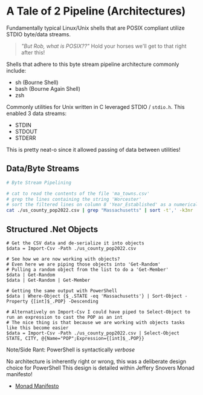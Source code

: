 # A Tale of 2 Pipeline (Architectures)

Fundamentally typical Linux/Unix shells that are POSIX compliant utilize STDIO byte/data streams.

> _"But Rob, what is POSIX??"_
Hold your horses we'll get to that right after this!

Shells that adhere to this byte stream pipeline architecture commonly include:

- sh (Bourne Shell)
- bash (Bourne Again Shell)
- zsh

Commonly utilities for Unix written in C leveraged STDIO / `stdio.h`.
This enabled 3 data streams:

- STDIN
- STDOUT
- STDERR

This is pretty neat-o since it allowed passing of data between utilities!

## Data/Byte Streams

```bash
# Byte Stream Pipelining

# cat to read the contents of the file 'ma_towns.csv'
# grep the lines containing the string 'Worcester'
# sort the filtered lines on column 8 'Year_Established' as a numerical value
cat ./us_county_pop2022.csv | grep "Massachusetts" | sort -t',' -k3nr
```

## Structured .Net Objects

```pwsh
# Get the CSV data and de-serialize it into objects
$data = Import-Csv -Path ./us_county_pop2022.csv

# See how we are now working with objects?
# Even here we are piping those objects into 'Get-Random'
# Pulling a random object from the list to do a 'Get-Member'
$data | Get-Random
$data | Get-Random | Get-Member

# Getting the same output with PowerShell
$data | Where-Object {$_.STATE -eq 'Massachusetts'} | Sort-Object -Property {[int]$_.POP} -Descending

# Alternatively on Import-Csv I could have piped to Select-Object to run an expression to cast the POP as an int
# The nice thing is that because we are working with objects tasks like this become easier
$data = Import-Csv -Path ./us_county_pop2022.csv | Select-Object STATE, CITY, @{Name="POP";Expression={[int]$_.POP}}
```

Note/Side Rant: PowerShell is syntactically _verbose_

No architecture is inherently right or wrong, this was a deliberate design choice for PowerShell
This design is detailed within Jeffery Snovers Monad manifesto!

- [Monad Manifesto](https://jsnover.com/Docs/MonadManifesto.pdf)
